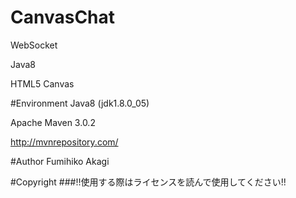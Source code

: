 # CanvasChat
WebSocket

Java8

HTML5 Canvas

#Environment
Java8 (jdk1.8.0_05)

Apache Maven 3.0.2

http://mvnrepository.com/

#Author
Fumihiko Akagi

#Copyright
###!!使用する際はライセンスを読んで使用してください!!


